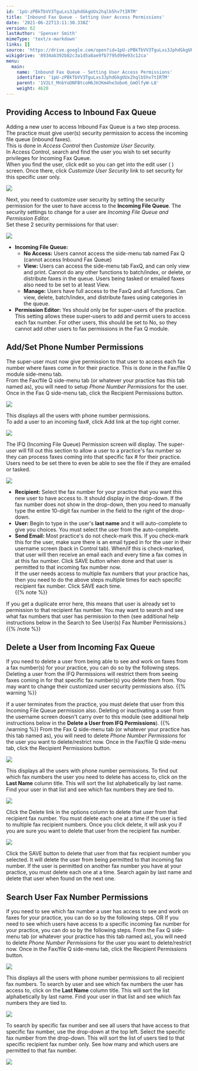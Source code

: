 ```yaml
---
id: '1pU-zPBkTbVV3TguLxs3JphdGkgUUx2hqlb5hv7tIRTM'
title: 'Inbound Fax Queue - Setting User Access Permissions'
date: '2021-06-22T13:11:30.338Z'
version: 62
lastAuthor: 'Spenser Smith'
mimeType: 'text/x-markdown'
links: []
source: 'https://drive.google.com/open?id=1pU-zPBkTbVV3TguLxs3JphdGkgUUx2hqlb5hv7tIRTM'
wikigdrive: '8934ab392b82c3a1d5a8ae9fb7795d99e93c12ca'
menu:
  main:
    name: 'Inbound Fax Queue - Setting User Access Permissions'
    identifier: '1pU-zPBkTbVV3TguLxs3JphdGkgUUx2hqlb5hv7tIRTM'
    parent: '1V2Lt_MnbYoDNFBtcoH6JHJKm4he3obo6_GmOlfyW-L8'
    weight: 4620
---
```


  
## Providing Access to Inbound Fax Queue  
  
Adding a new user to access Inbound Fax Queue is a two step process.  
The practice must give user(s) security permission to access the incoming file queue (inbound faxes).  
This is done in *Access Control* then *Customize User Security.*  
In Access Control, search and find the user you wish to set security privileges for Incoming Fax Queue.  
When you find the user, click edit so you can get into the edit user ( ) screen. Once there, click *Customize User Security* link to set security for this specific user only.
  
![](../inbound-fax-queue-setting-user-access-permissions.assets/1000000000000482000000C35045C8E88D8EFBEB.png)  

Next, you need to customize user security by setting the security permission for the user to have access to the **Incoming File Queue**. The security settings to change for a user are *Incoming File Queue and Permission Editor.*  
Set these 2 security permissions for that user:
  
![](../inbound-fax-queue-setting-user-access-permissions.assets/10000000000002570000003A2960AD5C128758EF.jpg)  

* <strong>Incoming File Queue:</strong>
   * <strong>No Access:</strong> Users cannot access the side-menu tab named Fax Q (cannot access Inbound Fax Queue)
   * <strong>View:</strong> Users can access the side-menu tab FaxQ, and can only view and print. Cannot do any other functions to batch/index, or delete, or distribute faxes in the queue. Users being tasked or emailed faxes also need to be set to at least View.
   * <strong>Manage:</strong> Users have full access to the FaxQ and all functions. Can view, delete, batch/index, and distribute faxes using categories in the queue.
* <strong>Permission Editor:</strong> Yes should only be for super-users of the practice. This setting allows these super-users to add and permit users to access each fax number. For other users, this should be set to No, so they cannot add other users to fax permissions in the Fax Q module.
  
## Add/Set Phone Number Permissions  
  
The super-user must now give permission to that user to access each fax number where faxes come in for their practice. This is done in the Fax/file Q module side-menu tab.  
From the Fax/file Q side-menu tab (or whatever your practice has this tab named as), you will need to setup *Phone Number Permissions* for the user.  
Once in the Fax Q side-menu tab, click the Recipient Permissions button.
  
![](../inbound-fax-queue-setting-user-access-permissions.assets/1000020100000401000000B0335A929B4E6E3265.png)  

This displays all the users with phone number permissions.  
To add a user to an incoming fax#, click Add link at the top right corner.
  
![](../inbound-fax-queue-setting-user-access-permissions.assets/10000201000004D80000006A5D197F5B63E663CB.png)  

The IFQ (Incoming File Queue) Permission screen will display. The super-user will fill out this section to allow a user to a practice's fax number so they can process faxes coming into that specific fax # for their practice. Users need to be set there to even be able to see the file if they are emailed or tasked.
  
![](../inbound-fax-queue-setting-user-access-permissions.assets/10000201000001A70000007A78702AEED43D0B35.png)  

* <strong>Recipient:</strong> Select the fax number for your practice that you want this new user to have access to. It should display in the drop-down. If the fax number does not show in the drop-down, then you need to manually type the entire 10-digit fax number in the field to the right of the drop-down.
* <strong>User:</strong> Begin to type in the user's <strong>last name</strong> and it will auto-complete to give you choices. You must select the user from the auto-complete.
* <strong>Send Email:</strong> Most practice's do not check-mark this. If you check-mark this for the user, make sure there is an email typed in for the user in their username screen (back in Control tab). When/if this is check-marked, that user will then receive an email each and every time a fax comes in at this fax number.
Click SAVE button when done and that user is permitted to that incoming fax number now.  
If the user needs access to multiple fax numbers that your practice has, then you need to do the above steps multiple times for each specific recipient fax number. Click SAVE each time.  
{{% note %}}

If you get a duplicate error here, this means that user is already set to permission to that recipient fax number. You may want to search and see what fax numbers that user has permission to then (see additional help instructions below in the Search to See User(s) Fax Number Permissions.)
{{% /note %}}
  
## Delete a User from Incoming Fax Queue  

If you need to delete a user from being able to see and work on faxes from a fax number(s) for your practice, you can do so by the following steps. Deleting a user from the IFQ Permissions will restrict them from seeing faxes coming in for that specific fax number(s) you delete them from. You may want to change their customized user security permissions also.
{{% warning %}}

If a user terminates from the practice, you must delete that user from this Incoming File Queue permission also. Deleting or inactivating a user from the username screen doesn't carry over to this module (see additional help instructions below in the **Delete a User from IFQ Permissions**).
{{% /warning %}}
From the Fax Q side-menu tab (or whatever your practice has this tab named as), you will need to delete *Phone Number Permissions* for the user you want to delete/restrict now.
Once in the Fax/file Q side-menu tab, click the Recipient Permissions button.
  
![](../inbound-fax-queue-setting-user-access-permissions.assets/1000020100000401000000B0335A929B4E6E3265.png)  

This displays all the users with phone number permissions.
To find out which fax numbers the user you need to delete has access to, click on the **Last Name** column title. This will sort the list alphabetically by last name. Find your user in that list and see which fax numbers they are tied to.
  
![](../inbound-fax-queue-setting-user-access-permissions.assets/1000000000000484000000F01E0BAE24D7DB06FA.png)  

Click the Delete link in the options column to delete that user from that recipient fax number. You must delete each one at a time if the user is tied to multiple fax recipient numbers.
Once you click delete, it will ask you if you are sure you want to delete that user from the recipient fax number.
  
![](../inbound-fax-queue-setting-user-access-permissions.assets/100000000000017D000000AAD6686FAE7EF40609.png)  

Click the SAVE button to delete that user from that fax recipient number you selected. It will delete the user from being permitted to that incoming fax number. If the user is permitted on another fax number you have at your practice, you must delete each one at a time. Search again by last name and delete that user when found on the next one.
  
## Search User Fax Number Permissions  

If you need to see which fax number a user has access to see and work on faxes for your practice, you can do so by the following steps.
OR
If you need to see which users have access to a specific incoming fax number for your practice, you can do so by the following steps.
From the Fax Q side-menu tab (or whatever your practice has this tab named as), you will need to delete *Phone Number Permissions* for the user you want to delete/restrict now.
Once in the Fax/file Q side-menu tab, click the Recipient Permissions button.
  
![](../inbound-fax-queue-setting-user-access-permissions.assets/1000020100000401000000B0335A929B4E6E3265.png)  

This displays all the users with phone number permissions to all recipient fax numbers.
To search by user and see which fax numbers the user has access to, click on the **Last Name** column title. This will sort the list alphabetically by last name. Find your user in that list and see which fax numbers they are tied to.
  
![](../inbound-fax-queue-setting-user-access-permissions.assets/1000000000000484000000F01E0BAE24D7DB06FA.png)  

To search by specific fax number and see all users that have access to that specific fax number, use the drop-down at the top left. Select the specific fax number from the drop-down. This will sort the list of users tied to that specific recipient fax number only. See how many and which users are permitted to that fax number.
  
![](../inbound-fax-queue-setting-user-access-permissions.assets/100000000000048D000000AF6E6A0E7EE38DD6FA.png)  

